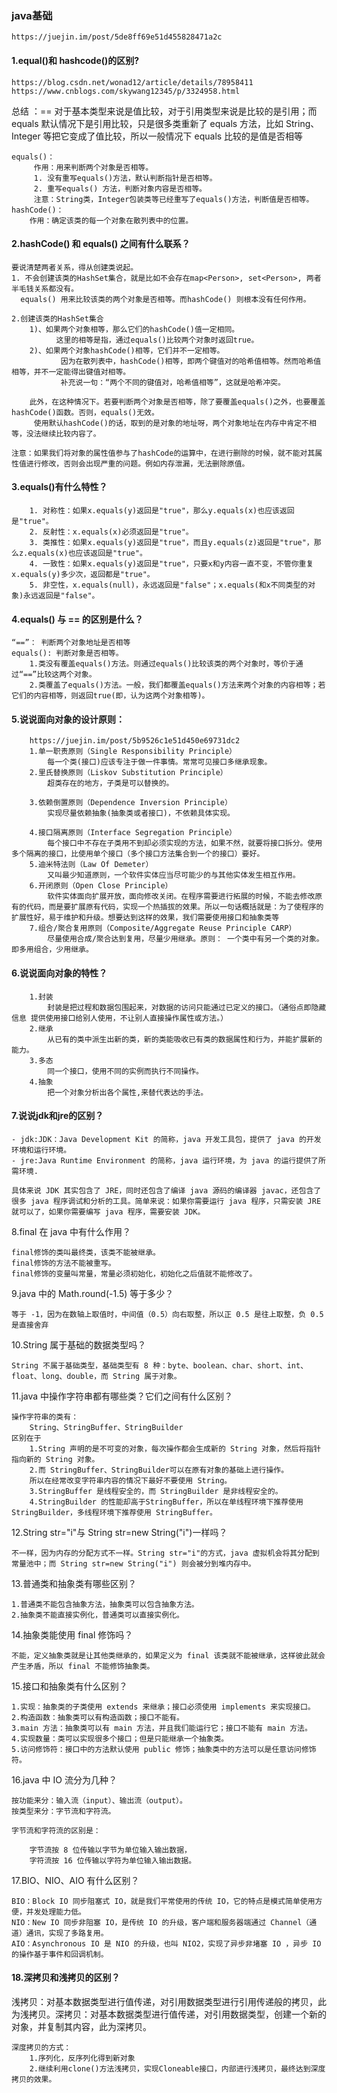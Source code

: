 ### java基础    

    https://juejin.im/post/5de8ff69e51d455828471a2c
#### 1.equal()和 hashcode()的区别?

    https://blog.csdn.net/wonad12/article/details/78958411
    https://www.cnblogs.com/skywang12345/p/3324958.html
总结 ：== 对于基本类型来说是值比较，对于引用类型来说是比较的是引用；而 equals 默认情况下是引用比较，只是很多类重新了 equals 方法，比如 String、Integer 等把它变成了值比较，所以一般情况下 equals 比较的是值是否相等

    equals()：
         作用：用来判断两个对象是否相等。
         1. 没有重写equals()方法，默认判断指针是否相等。
         2. 重写equals() 方法，判断对象内容是否相等。
         注意：String类，Integer包装类等已经重写了equals()方法，判断值是否相等。
    hashCode()：
        作用：确定该类的每一个对象在散列表中的位置。

#### 2.hashCode() 和 equals() 之间有什么联系？

    要说清楚两者关系，得从创建类说起。
    1. 不会创建该类的HashSet集合，就是比如不会存在map<Person>, set<Person>, 两者半毛钱关系都没有。
      equals() 用来比较该类的两个对象是否相等。而hashCode() 则根本没有任何作用。
    
    2.创建该类的HashSet集合
        1)、如果两个对象相等，那么它们的hashCode()值一定相同。
              这里的相等是指，通过equals()比较两个对象时返回true。
        2)、如果两个对象hashCode()相等，它们并不一定相等。
               因为在散列表中，hashCode()相等，即两个键值对的哈希值相等。然而哈希值相等，并不一定能得出键值对相等。
               补充说一句：“两个不同的键值对，哈希值相等”，这就是哈希冲突。
    
        此外，在这种情况下。若要判断两个对象是否相等，除了要覆盖equals()之外，也要覆盖hashCode()函数。否则，equals()无效。
         使用默认hashCode()的话，取到的是对象的地址呀，两个对象地址在内存中肯定不相等，没法继续比较内容了。
    
    注意：如果我们将对象的属性值参与了hashCode的运算中，在进行删除的时候，就不能对其属性值进行修改，否则会出现严重的问题。例如内存泄漏，无法删除原值。

#### 3.equals()有什么特性？        

        1. 对称性：如果x.equals(y)返回是"true"，那么y.equals(x)也应该返回是"true"。
        2. 反射性：x.equals(x)必须返回是"true"。
        3. 类推性：如果x.equals(y)返回是"true"，而且y.equals(z)返回是"true"，那么z.equals(x)也应该返回是"true"。
        4. 一致性：如果x.equals(y)返回是"true"，只要x和y内容一直不变，不管你重复x.equals(y)多少次，返回都是"true"。
        5. 非空性，x.equals(null)，永远返回是"false"；x.equals(和x不同类型的对象)永远返回是"false"。

#### 4.equals() 与 == 的区别是什么？

    “==”： 判断两个对象地址是否相等
    equals(): 判断对象是否相等。
        1.类没有覆盖equals()方法。则通过equals()比较该类的两个对象时，等价于通过“==”比较这两个对象。
        2.类覆盖了equals()方法。一般，我们都覆盖equals()方法来两个对象的内容相等；若它们的内容相等，则返回true(即，认为这两个对象相等)。

#### 5.说说面向对象的设计原则：

        https://juejin.im/post/5b9526c1e51d450e69731dc2
        1.单一职责原则（Single Responsibility Principle）
            每一个类(接口)应该专注于做一件事情。常常可见接口多继承现象。
        2.里氏替换原则（Liskov Substitution Principle）
            超类存在的地方，子类是可以替换的。
    
        3.依赖倒置原则（Dependence Inversion Principle）
            实现尽量依赖抽象(抽象类或者接口)，不依赖具体实现。  
    
        4.接口隔离原则（Interface Segregation Principle）
            每个接口中不存在子类用不到却必须实现的方法，如果不然，就要将接口拆分。使用多个隔离的接口，比使用单个接口（多个接口方法集合到一个的接口）要好。
        5.迪米特法则（Law Of Demeter）
            又叫最少知道原则，一个软件实体应当尽可能少的与其他实体发生相互作用。
        6.开闭原则（Open Close Principle）
            软件实体面向扩展开放，面向修改关闭。在程序需要进行拓展的时候，不能去修改原有的代码，而是要扩展原有代码，实现一个热插拔的效果。所以一句话概括就是：为了使程序的扩展性好，易于维护和升级。想要达到这样的效果，我们需要使用接口和抽象类等 
        7.组合/聚合复用原则（Composite/Aggregate Reuse Principle CARP）
            尽量使用合成/聚合达到复用，尽量少用继承。原则： 一个类中有另一个类的对象。即多用组合，少用继承。

#### 6.说说面向对象的特性？

        1.封装
            封装是把过程和数据包围起来，对数据的访问只能通过已定义的接口。（通俗点即隐藏信息 提供使用接口给别人使用，不让别人直接操作属性或方法。）
        2.继承
            从已有的类中派生出新的类，新的类能吸收已有类的数据属性和行为，并能扩展新的能力。
        3.多态
            同一个接口，使用不同的实例而执行不同操作。
        4.抽象
            把一个对象分析出各个属性,来替代表达的手法。

#### 7.说说jdk和jre的区别？

    - jdk:JDK：Java Development Kit 的简称，java 开发工具包，提供了 java 的开发环境和运行环境。
    - jre:Java Runtime Environment 的简称，java 运行环境，为 java 的运行提供了所需环境.
    
    具体来说 JDK 其实包含了 JRE，同时还包含了编译 java 源码的编译器 javac，还包含了很多 java 程序调试和分析的工具。简单来说：如果你需要运行 java 程序，只需安装 JRE 就可以了，如果你需要编写 java 程序，需要安装 JDK。



8.final 在 java 中有什么作用？
    
    final修饰的类叫最终类，该类不能被继承。
    final修饰的方法不能被重写。
    final修饰的变量叫常量，常量必须初始化，初始化之后值就不能修改了。

 

9.java 中的 Math.round(-1.5) 等于多少？

    等于 -1，因为在数轴上取值时，中间值（0.5）向右取整，所以正 0.5 是往上取整，负 0.5 是直接舍弃
10.String 属于基础的数据类型吗？

    String 不属于基础类型，基础类型有 8 种：byte、boolean、char、short、int、float、long、double，而 String 属于对象。
11.java 中操作字符串都有哪些类？它们之间有什么区别？
    
    操作字符串的类有：
        String、StringBuffer、StringBuilder
    区别在于 
        1.String 声明的是不可变的对象，每次操作都会生成新的 String 对象，然后将指针指向新的 String 对象。
        2.而 StringBuffer、StringBuilder可以在原有对象的基础上进行操作。
        所以在经常改变字符串内容的情况下最好不要使用 String。
        3.StringBuffer 是线程安全的，而 StringBuilder 是非线程安全的。
        4.StringBuilder 的性能却高于StringBuffer，所以在单线程环境下推荐使用 StringBuilder，多线程环境下推荐使用 StringBuffer。

12.String str="i"与 String str=new String("i")一样吗？
    
    不一样，因为内存的分配方式不一样。String str="i"的方式，java 虚拟机会将其分配到常量池中；而 String str=new String("i") 则会被分到堆内存中。
13.普通类和抽象类有哪些区别？
    
    1.普通类不能包含抽象方法，抽象类可以包含抽象方法。
    2.抽象类不能直接实例化，普通类可以直接实例化。

14.抽象类能使用 final 修饰吗？
    
    不能，定义抽象类就是让其他类继承的，如果定义为 final 该类就不能被继承，这样彼此就会产生矛盾，所以 final 不能修饰抽象类。

15.接口和抽象类有什么区别？
    
    1.实现：抽象类的子类使用 extends 来继承；接口必须使用 implements 来实现接口。
    2.构造函数：抽象类可以有构造函数；接口不能有。
    3.main 方法：抽象类可以有 main 方法，并且我们能运行它；接口不能有 main 方法。
    4.实现数量：类可以实现很多个接口；但是只能继承一个抽象类。
    5.访问修饰符：接口中的方法默认使用 public 修饰；抽象类中的方法可以是任意访问修饰符。

16.java 中 IO 流分为几种？
    
    按功能来分：输入流（input）、输出流（output）。
    按类型来分：字节流和字符流。
    
    字节流和字符流的区别是：
    
        字节流按 8 位传输以字节为单位输入输出数据，
        字符流按 16 位传输以字符为单位输入输出数据。
17.BIO、NIO、AIO 有什么区别？

    BIO：Block IO 同步阻塞式 IO，就是我们平常使用的传统 IO，它的特点是模式简单使用方便，并发处理能力低。
    NIO：New IO 同步非阻塞 IO，是传统 IO 的升级，客户端和服务器端通过 Channel（通道）通讯，实现了多路复用。
    AIO：Asynchronous IO 是 NIO 的升级，也叫 NIO2，实现了异步非堵塞 IO ，异步 IO 的操作基于事件和回调机制。

#### 18.深拷贝和浅拷贝的区别？

​	浅拷贝：对基本数据类型进行值传递，对引用数据类型进行引用传递般的拷贝，此为浅拷贝。
​	深拷贝：对基本数据类型进行值传递，对引用数据类型，创建一个新的对象，并复制其内容，此为深拷贝。

	深度拷贝的方式：
		1.序列化，反序列化得到新对象
		2.继续利用clone()方法浅拷贝，实现Cloneable接口，内部进行浅拷贝，最终达到深度拷贝的效果。
